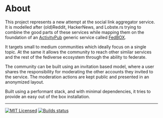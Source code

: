 # About

This project represents a new attempt at the social link aggregator service. It is modelled after (old)Reddit, HackerNews, and Lobste.rs trying to combine the good parts of these services while mapping them on the foundation of an [ActivityPub](https://www.w3.org/TR/activitypub) generic service called [FedBOX](https://github.com/go-ap/fedbox).

It targets small to medium communities which ideally focus on a single topic. At the same it allows the community to reach other similar services and the rest of the fediverse ecosystem through the ability to federate.

The community can be built using an invitation based model, where a user shares the responsibility for moderating the other accounts they invited to the service. The moderation actions are kept public and presented in an anonymized layout.

Built using a performant stack, and with minimal dependencies, it tries to provide an easy out of the box installation.

___

[![MIT Licensed](https://img.shields.io/github/license/mariusor/go-littr.svg)](https://raw.githubusercontent.com/mariusor/go-littr/master/LICENSE)
[![Builds status](https://builds.sr.ht/~mariusor/go-littr.svg)](https://builds.sr.ht/~mariusor/go-littr)
